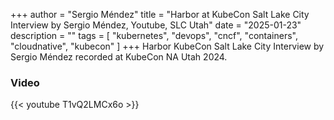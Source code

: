 +++
author = "Sergio Méndez"
title = "Harbor at KubeCon Salt Lake City Interview by Sergio Méndez, Youtube, SLC Utah"
date = "2025-01-23"
description = ""
tags = [
    "kubernetes",
    "devops",
    "cncf",
    "containers",
    "cloudnative",
    "kubecon"
]
+++
Harbor KubeCon Salt Lake City Interview by Sergio Méndez recorded at KubeCon NA Utah 2024.

### Video

{{< youtube T1vQ2LMCx6o >}}